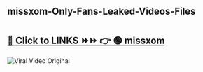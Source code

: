
 ## missxom-Only-Fans-Leaked-Videos-Files

# <h2><a href="https://mediaupload.pro?missxom">🔗 Click to LINKS ⏩⏩ 👉 🟢 missxom </a></h2>

<a href="https://mediaupload.pro?missxom" rel="nofollow" data-target="animated-image.originalLink"><img src="https://i.ibb.co.com/xMMVF88/686577567.gif" alt="Viral Video Original" style="max-width: 100%; display: inline-block;" data-target="animated-image.originalImage"></a>